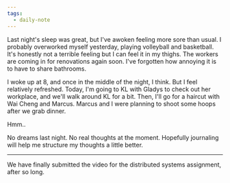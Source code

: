 ```yaml
---
tags:
  - daily-note
---
```

Last night's sleep was great, but I've awoken feeling more sore than usual. I probably overworked myself yesterday, playing volleyball and basketball. It's honestly not a terrible feeling but I can feel it in my thighs. The workers are coming in for renovations again soon. I've forgotten how annoying it is to have to share bathrooms.

I woke up at 8, and once in the middle of the night, I think. But I feel relatively refreshed. Today, I'm going to KL with Gladys to check out her workplace, and we'll walk around KL for a bit. Then, I'll go for a haircut with Wai Cheng and Marcus. Marcus and I were planning to shoot some hoops after we grab dinner.

Hmm..

No dreams last night. No real thoughts at the moment. Hopefully journaling will help me structure my thoughts a little better.

---
We have finally submitted the video for the distributed systems assignment, after so long.
